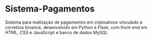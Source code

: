 # Sistema-Pagamentos

Sistema para realização de pagamentos em criptoativos vinculado a corretora binance, desenvolvido em Python e Flask, com front-end em HTML, CSS e JavaScript e banco de dados MySQL
